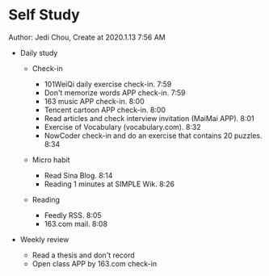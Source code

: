 # Self Study

Author: Jedi Chou, Create at 2020.1.13 7:56 AM

* Daily study
  * Check-in
    * 101WeiQi daily exercise check-in. 7:59
    * Don't memorize words APP check-in. 7:59
    * 163 music APP check-in. 8:00
    * Tencent cartoon APP check-in. 8:00
    * Read articles and check interview invitation (MaiMai APP). 8:01
    * Exercise of Vocabulary (vocabulary.com). 8:32
    * NowCoder check-in and do an exercise that contains 20 puzzles. 8:34

  * Micro habit
    * Read Sina Blog. 8:14
    * Reading 1 minutes at SIMPLE Wik. 8:26

  * Reading
    * Feedly RSS. 8:05
    * 163.com mail. 8:08

* Weekly review
  * Read a thesis and don't record
  * Open class APP by 163.com check-in

